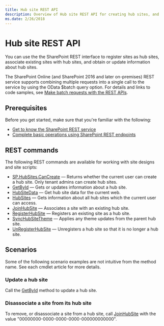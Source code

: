 ```yaml
---
title: Hub site REST API
description: Overview of Hub site REST API for creating hub sites, and associating existing sites with hub sites
ms.date: 2/26/2018
---
```


# Hub site REST API

You can use the the SharePoint REST interface to register sites as hub sites, associate existing sites with hub sites, and obtain or update information about hub sites.

The SharePoint Online (and SharePoint 2016 and later on-premises) REST service supports combining multiple requests into a single call to the service by using the OData $batch query option. For details and links to code samples, see [Make batch requests with the REST APIs](../sp-add-ins/make-batch-requests-with-the-rest-apis.md).

## Prerequisites
Before you get started, make sure that you're familiar with the following:
- [Get to know the SharePoint REST service](../sp-add-ins/get-to-know-the-sharepoint-rest-service.md) 
- [Complete basic operations using SharePoint REST endpoints](../sp-add-ins/complete-basic-operations-using-sharepoint-rest-endpoints.md)

## REST commands

The following REST commands are available for working with site designs and site scripts:

- [SP.HubSites.CanCreate](REST-cancreate-method.md) &mdash; Returns whether the current user can create a hub site. Only tenant admins can create hub sites.
- [GetById](REST-getbyid-method.md) &mdash; Gets or updates information about a hub site.
- [HubSiteData](REST-hubsitedata-method.md) &mdash; Get hub site data for the current web.
- [HubSites](REST-hubsites-method.md) &mdash; Gets information about all hub sites which the current user can access.
- [JoinHubSite](REST-joinhubsite-method.md) &mdash; Associates a site with an existing hub site.
- [RegisterHubSite](REST-registerhubsite.method.md) &mdash; Registers an existing site as a hub site.
- [SyncHubSiteTheme](REST-synchubsitetheme-method.md) &mdash; Applies any theme updates from the parent hub site.
- [UnRegisterHubSite](REST-unregisterhubsite-method.md) &mdash; Unregisters a hub site so that it is no longer a hub site.

## Scenarios

Some of the following scenario examples are not intuitive from the method name. See each cmdlet article for more details.

### Update a hub site

Call the [GetById](REST-getbyid-method.md) method to update a hub site.

### Disassociate a site from its hub site

To remove, or disassociate a site from a hub site, call [JoinHubSite](REST-joinhubsite-method.md) with the value "00000000-0000-0000-0000-000000000000".
